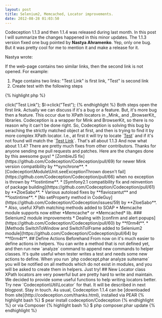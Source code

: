 ```yaml
---
layout: post
title: Selenium2, Memcached, Locator improvements.
date: 2012-08-28 01:03:50
---
```


Codeception 1.1.3 and then 1.1.4 was released during last month. In this post I will summarize the changes happened in this minor updates. The 1.1.3 version fixed one bug pointed by __Nastya Ahramenko__. Yep, only one bug. But it was pretty cool for me to mention it and make a release for it.

Nastya wrote:

If the web-page contains two similar links, then the second link is not opened.
For example:

1. Page contains two links: "Test Link" is first link, "Test" is second link
2. Create test with the following steps 

{% highlight php %}
<?php
$I->click("Test Link");
$I->click("Test");
{% endhighlight %}

Both steps open the first link.

Actually we can discuss if it's a bug or a feature. But, it's more bug then a feature. This occur due to XPath locators in _Mink_ and _BrowserKit_ libraries. Codeception is a wrapper for Mink and BrowserKit, so there is no reason why it can't be done right. So, Codeception is solving this bug by seraching the strictly matched object at first, and then is trying to find it by more complex XPath locator. I.e., at first it will try to locate `<a href="#">Test</a>` and if it's not found will match the `<a href="#">Test Link</a>`.

That's all about 1.1.3

And now what about 1.1.4? There are pretty much fixes from other contributors. Thanks for anyone sending me pull requests and patches. Here are the changes done by this awesome guys!

* [ZombieJS fix](https://github.com/Codeception/Codeception/pull/69) for newer Mink version compatibility by **synchrone**.
* [Codeception\Module\Unit.seeExceptionThrown doesn't fail](https://github.com/Codeception/Codeception/pull/66) when no exception is thrown by **lostintime**.
* [Symfony2.1 compatibility fix and reinvention of package building](https://github.com/Codeception/Codeception/pull/61) by **ZloeSabo**.
* Various autoload fixes by **flaviozantut** and **lostintime**.
* [No setProperty method in CodeGuy](https://github.com/Codeception/Codeception/issues/59) by **ZloeSabo**.
* Also, useful XPath matching methods added to SOAP
* Memcache module supports now either *Memcache* or *Memcached* lib.

### Selenium2 module improvements

* Dealing with [confirm and alert popups](https://github.com/Codeception/Codeception/pull/60) by **f0rm4t**.
* [Methods SwitchToWindow and SwitchToIFrame added to Selenium2 module](https://github.com/Codeception/Codeception/pull/64) by **f0rm4t**.

## Define Actions Beforehand

From now on it's much easier to define actions in helpers. You can write a method that is not defined yet, and then run new `analyze` command to append new commands to helper classes. It's quite useful when tester writes a test and needs some new actions to define. When you run `php codecept.phar analyze suitename` you will be notified on all methods which do not exist in modules, and you will be asked to create them in helpers. Just try!

## New Locator class

XPath locators are very powerful but are pretty hard to write and maintain. We decided to provide some useful functions to help writing locators better. Try new `Codeception\Util\Locator` for that. It will be described in next blogpost. Stay in touch.

As usual, Codeception 1.1.4 can be [downloaded from site](http://codeception.com/thanks.html),

installed via PEAR

{% highlight bash %}
$ pear install codeception/Codeception
{% endhighlight %}

or via Composer

{% highlight bash %}
$ php composer.phar update
{% endhighlight %}